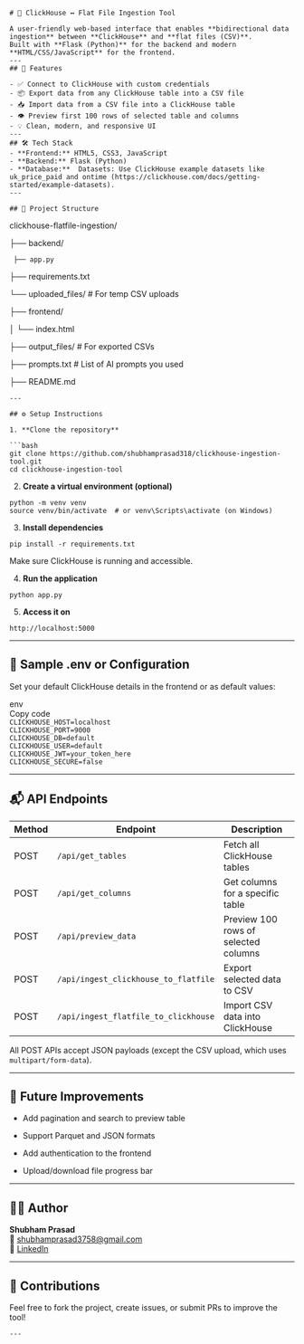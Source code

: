`# 🔄 ClickHouse ↔ Flat File Ingestion Tool`

`A user-friendly web-based interface that enables **bidirectional data ingestion** between **ClickHouse** and **flat files (CSV)**.`    
`Built with **Flask (Python)** for the backend and modern **HTML/CSS/JavaScript** for the frontend.`  
`---`  
`## 🚀 Features`

`- ✅ Connect to ClickHouse with custom credentials`  
`- 📦 Export data from any ClickHouse table into a CSV file`  
`- 📥 Import data from a CSV file into a ClickHouse table`  
`- 👁️ Preview first 100 rows of selected table and columns`  
`- 💡 Clean, modern, and responsive UI`  
`---`  
`## 🛠️ Tech Stack`  
`- **Frontend:** HTML5, CSS3, JavaScript`  
`- **Backend:** Flask (Python)`  
`- **Database:**  Datasets: Use ClickHouse example datasets like uk_price_paid and ontime (https://clickhouse.com/docs/getting-started/example-datasets).`   
`---`

`## 📂 Project Structure`

clickhouse-flatfile-ingestion/

├── backend/

  	 ├── app.py   

├── requirements.txt

 └── uploaded\_files/            \# For temp CSV uploads

├── frontend/

│   └── index.html

├── output\_files/                 \# For exported CSVs

├── prompts.txt                   \# List of AI prompts you used

├── README.md

`---`

`## ⚙️ Setup Instructions`

`1. **Clone the repository**`

```` ```bash ````  
`git clone https://github.com/shubhamprasad318/clickhouse-ingestion-tool.git`  
`cd clickhouse-ingestion-tool`

2. **Create a virtual environment (optional)**

`python -m venv venv`  
`source venv/bin/activate  # or venv\Scripts\activate (on Windows)`

3. **Install dependencies**

`pip install -r requirements.txt`

Make sure ClickHouse is running and accessible.

4. **Run the application**

`python app.py`

5. **Access it on**

`http://localhost:5000`

---

## **🧪 Sample .env or Configuration**

Set your default ClickHouse details in the frontend or as default values:

env  
Copy code  
`CLICKHOUSE_HOST=localhost`  
`CLICKHOUSE_PORT=9000`  
`CLICKHOUSE_DB=default`  
`CLICKHOUSE_USER=default`  
`CLICKHOUSE_JWT=your_token_here`  
`CLICKHOUSE_SECURE=false`

---

## **📬 API Endpoints**

| Method | Endpoint | Description |
| ----- | ----- | ----- |
| POST | `/api/get_tables` | Fetch all ClickHouse tables |
| POST | `/api/get_columns` | Get columns for a specific table |
| POST | `/api/preview_data` | Preview 100 rows of selected columns |
| POST | `/api/ingest_clickhouse_to_flatfile` | Export selected data to CSV |
| POST | `/api/ingest_flatfile_to_clickhouse` | Import CSV data into ClickHouse |

All POST APIs accept JSON payloads (except the CSV upload, which uses `multipart/form-data`).

---

## **🧠 Future Improvements**

* Add pagination and search to preview table

* Support Parquet and JSON formats

* Add authentication to the frontend

* Upload/download file progress bar

---

## **👨‍💻 Author**

**Shubham Prasad**  
 📧 shubhamprasad3758@gmail.com  
 🔗 [LinkedIn](https://www.linkedin.com/in/shubham-prasad-320495196/)

---

## **🙌 Contributions**

Feel free to fork the project, create issues, or submit PRs to improve the tool\!

`---`

